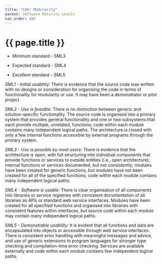 ```yaml
---
title: "CA4: Modularity"
parent: Software Maturity Levels
nav_order: 404
---
```


# {{ page.title }}

- Minimum standard - SML3

- Expected standard - SML4

- Excellent standard - SML5

*SML1 - Initial usability:* There is evidence that the source code was
written with no designs or consideration for organising the code in
terms of functionality for modularity or use. It may have been a
demonstrator or pilot project.

*SML2 - Use is feasible:* There is no distinction between generic and
solution-specific functionality. The source code is organised into a
primary system that provides general functionality and one or two
subsystems that each provide multiple, unrelated, functions; code within
each module contains many independent logical paths. The architecture is
closed with only a few internal functions accessible by external
programs through the primary system.

*SML3 - Use is possible by most users:* There is evidence that the
architecture is open, with full structuring into individual components
that provide functions or services to outside entities (i.e., open
architecture); internal functions or services documented, but not
consistently; modules have been created for generic functions, but
modules have not been created for all of the specified functions; code
within each module contains many independent logical paths.

*SML4 - Software is usable:* There is clear organisation of all
components into libraries or service registries with consistent
documentation of all libraries as APIs or standard web service
interfaces. Modules have been created for all specified functions and
organised into libraries with consistent features within interfaces, but
source code within each module may contain many independent logical
paths.

*SML5 - Demonstrable usability:* It is evident that all functions and
data are encapsulated into objects or accessible through web service
interfaces. There is consistent error handling with meaningful messages
and advice, and use of generic extensions to program languages for
stronger type checking and compilation-time error checking. Services are
available externally and code within each module contains few
independent logical paths.
